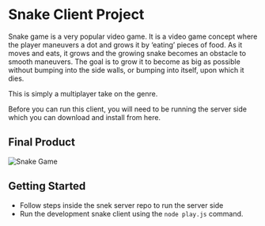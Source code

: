 # Snake Client Project

Snake game is a very popular video game. It is a video game concept where the player maneuvers a dot and grows it by ‘eating’ pieces of food. As it moves and eats, it grows and the growing snake becomes an obstacle to smooth maneuvers. The goal is to grow it to become as big as possible without bumping into the side walls, or bumping into itself, upon which it dies.

This is simply a multiplayer take on the genre.

Before you can run this client, you will need to be running the server side which you can download and install from here.

## Final Product

<picture>
    <img alt="Snake Game" src="../media/snake.PNG">
</picture>

## Getting Started

- Follow steps inside the snek server repo to run the server side
- Run the development snake client using the `node play.js` command.
